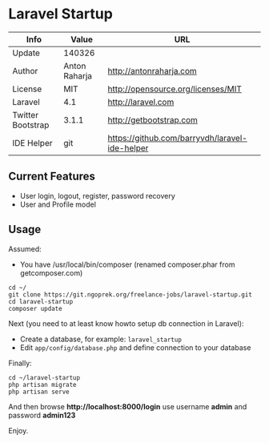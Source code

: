 Laravel Startup
===============

Info              | Value         | URL
----------------- | ------------- | ----------------------------------------------
Update            | 140326        |
Author            | Anton Raharja | http://antonraharja.com
License           | MIT           | http://opensource.org/licenses/MIT
Laravel           | 4.1           | http://laravel.com
Twitter Bootstrap | 3.1.1         | http://getbootstrap.com
IDE Helper        | git           | https://github.com/barryvdh/laravel-ide-helper


Current Features
----------------

* User login, logout, register, password recovery
* User and Profile model


Usage
-----

Assumed:

* You have /usr/local/bin/composer (renamed composer.phar from getcomposer.com)

```
cd ~/
git clone https://git.ngoprek.org/freelance-jobs/laravel-startup.git
cd laravel-startup
composer update
```

Next (you need to at least know howto setup db connection in Laravel):

* Create a database, for example: ```laravel_startup```
* Edit ```app/config/database.php``` and define connection to your database

Finally:

```
cd ~/laravel-startup
php artisan migrate
php artisan serve
```

And then browse **http://localhost:8000/login** use username **admin** and password **admin123**

Enjoy.
